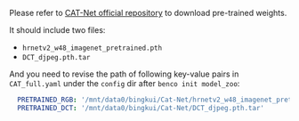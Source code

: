 Please refer to [CAT-Net official repository](https://github.com/mjkwon2021/CAT-Net) to download pre-trained weights.

It should include two files:
- `hrnetv2_w48_imagenet_pretrained.pth`
- `DCT_djpeg.pth.tar`

And you need to revise the path of following key-value pairs in `CAT_full.yaml` under the `config` dir after `benco init model_zoo`:
```yaml
  PRETRAINED_RGB: '/mnt/data0/bingkui/Cat-Net/hrnetv2_w48_imagenet_pretrained.pth'
  PRETRAINED_DCT: '/mnt/data0/bingkui/Cat-Net/DCT_djpeg.pth.tar'
```